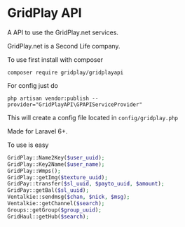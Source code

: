 # GridPlay API

A API to use the GridPlay.net services.

GridPlay.net is a Second Life company.

To use first install with composer
```
composer require gridplay/gridplayapi
```
For config just do
```
php artisan vendor:publish --provider="GridPlayAPI\GPAPIServiceProvider"
```
This will create a config file located in ```config/gridplay.php```

Made for Laravel 6+.

To use is easy

```php
GridPlay::Name2Key($user_uuid);
GridPlay::Key2Name($user_name);
GridPlay::Wmps();
GridPlay::getImg($texture_uuid);
GridPay::transfer($sl_uuid, $payto_uuid, $amount);
GridPay::getBal($sl_uuid);
Ventalkie::sendmsg($chan, $nick, $msg);
Ventalkie::getChannel($search);
Groups::getGroup($group_uuid);
GridHaul::getHub($search);
```
